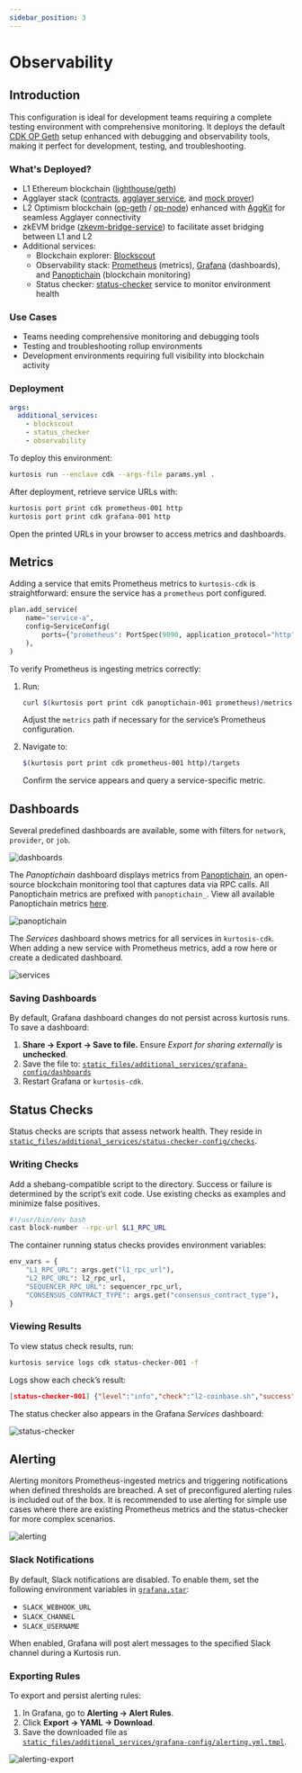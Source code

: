 ```yaml
---
sidebar_position: 3
---
```


# Observability

## Introduction

This configuration is ideal for development teams requiring a complete testing environment with comprehensive monitoring. It deploys the default [CDK OP Geth](./cdk-opgeth.md) setup enhanced with debugging and observability tools, making it perfect for development, testing, and troubleshooting.

### What's Deployed?

- L1 Ethereum blockchain ([lighthouse/geth](https://github.com/ethpandaops/ethereum-package))
- Agglayer stack ([contracts](https://github.com/agglayer/agglayer-contracts), [agglayer service](https://github.com/agglayer/agglayer), and [mock prover](https://github.com/agglayer/provers))
- L2 Optimism blockchain ([op-geth](https://github.com/ethereum-optimism/op-geth) / [op-node](https://github.com/ethereum-optimism/optimism/tree/develop/op-node)) enhanced with [AggKit](https://github.com/agglayer/aggkit) for seamless Agglayer connectivity
- zkEVM bridge ([zkevm-bridge-service](https://github.com/0xPolygonHermez/zkevm-bridge-service)) to facilitate asset bridging between L1 and L2
- Additional services:
  - Blockchain explorer: [Blockscout](https://www.blockscout.com/)
  - Observability stack: [Prometheus](https://prometheus.io/) (metrics), [Grafana](https://grafana.com/) (dashboards), and [Panoptichain](https://github.com/0xPolygon/panoptichain) (blockchain monitoring)
  - Status checker: [status-checker](https://github.com/0xPolygon/status-checker) service to monitor environment health

### Use Cases

- Teams needing comprehensive monitoring and debugging tools
- Testing and troubleshooting rollup environments
- Development environments requiring full visibility into blockchain activity

### Deployment

```yaml title="params.yml"
args:
  additional_services:
    - blockscout
    - status_checker
    - observability
```

To deploy this environment:

```bash
kurtosis run --enclave cdk --args-file params.yml .
```

After deployment, retrieve service URLs with:

```bash
kurtosis port print cdk prometheus-001 http
kurtosis port print cdk grafana-001 http
```

Open the printed URLs in your browser to access metrics and dashboards.

## Metrics

Adding a service that emits Prometheus metrics to `kurtosis-cdk` is straightforward: ensure the service has a `prometheus` port configured.

```python
plan.add_service(
    name="service-a",
    config=ServiceConfig(
        ports={"prometheus": PortSpec(9090, application_protocol="http")},
    ),
)
```

To verify Prometheus is ingesting metrics correctly:

1. Run:

   ```bash
   curl $(kurtosis port print cdk panoptichain-001 prometheus)/metrics
   ```

   Adjust the `metrics` path if necessary for the service’s Prometheus configuration.

2. Navigate to:

   ```bash
   $(kurtosis port print cdk prometheus-001 http)/targets
   ```

   Confirm the service appears and query a service-specific metric.

## Dashboards

Several predefined dashboards are available, some with filters for `network`, `provider`, or `job`.

![dashboards](/img/dashboards.png)

The _Panoptichain_ dashboard displays metrics from [Panoptichain](https://github.com/0xPolygon/panoptichain), an open-source blockchain monitoring tool that captures data via RPC calls. All Panoptichain metrics are prefixed with `panoptichain_`. View all available Panoptichain metrics [here](https://github.com/0xPolygon/panoptichain/blob/main/metrics.md).

![panoptichain](/img/panoptichain.png)

The _Services_ dashboard shows metrics for all services in `kurtosis-cdk`. When adding a new service with Prometheus metrics, add a row here or create a dedicated dashboard.

![services](/img/services.png)

### Saving Dashboards

By default, Grafana dashboard changes do not persist across kurtosis runs. To save a dashboard:

1. **Share → Export → Save to file.** Ensure _Export for sharing externally_ is **unchecked**.
2. Save the file to:
   [`static_files/additional_services/grafana-config/dashboards`](https://github.com/0xPolygon/kurtosis-cdk/tree/main/static_files/additional_services/grafana-config/dashboards)
3. Restart Grafana or `kurtosis-cdk`.

## Status Checks

Status checks are scripts that assess network health. They reside in [`static_files/additional_services/status-checker-config/checks`](https://github.com/0xPolygon/kurtosis-cdk/tree/main/static_files/additional_services/status-checker-config/checks).

### Writing Checks

Add a shebang-compatible script to the directory. Success or failure is determined by the script’s exit code. Use existing checks as examples and minimize false positives.

```bash title="block-number.sh"
#!/usr/bin/env bash
cast block-number --rpc-url $L1_RPC_URL
```

The container running status checks provides environment variables:

```python
env_vars = {
    "L1_RPC_URL": args.get("l1_rpc_url"),
    "L2_RPC_URL": l2_rpc_url,
    "SEQUENCER_RPC_URL": sequencer_rpc_url,
    "CONSENSUS_CONTRACT_TYPE": args.get("consensus_contract_type"),
}
```

### Viewing Results

To view status check results, run:

```bash
kurtosis service logs cdk status-checker-001 -f
```

Logs show each check’s result:

```json
[status-checker-001] {"level":"info","check":"l2-coinbase.sh","success":true,"time":"2025-06-17T19:24:20Z"}
```

The status checker also appears in the Grafana _Services_ dashboard:

![status-checker](/img/status-checker.png)

## Alerting

Alerting monitors Prometheus-ingested metrics and triggering notifications when defined thresholds are breached. A set of preconfigured alerting rules is included out of the box. It is recommended to use alerting for simple use cases where there are existing Prometheus metrics and the status-checker for more complex scenarios.

![alerting](/img/alerting.png)

### Slack Notifications

By default, Slack notifications are disabled. To enable them, set the following environment variables in [`grafana.star`](https://github.com/0xPolygon/kurtosis-cdk/blob/main/src/additional_services/grafana.star#L10-L12):

- `SLACK_WEBHOOK_URL`
- `SLACK_CHANNEL`
- `SLACK_USERNAME`

When enabled, Grafana will post alert messages to the specified Slack channel during a Kurtosis run.

### Exporting Rules

To export and persist alerting rules:

1. In Grafana, go to **Alerting → Alert Rules**.
2. Click **Export → YAML → Download**.
3. Save the downloaded file as [`static_files/additional_services/grafana-config/alerting.yml.tmpl`](https://github.com/0xPolygon/kurtosis-cdk/blob/main/static_files/additional_services/grafana-config/alerting.yml.tmpl).

![alerting-export](/img/alerting-export.png)
